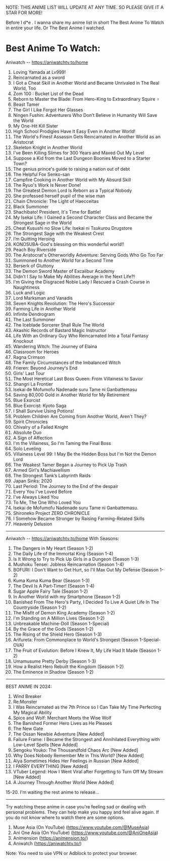 NOTE: THIS ANIME LIST WILL UPDATE AT ANY TIME. SO PLEASE GIVE IT A STAR FOR MORE!

Before I d*e . 
I wanna share my anime list in short The Best Anime To Watch in entire your life. Or The Best Anime I watched. 
# Best Anime To Watch: 

Aniwatch -- https://aniwatchtv.to/home
1. Loving Yamada at Lv999!
2. Reincarnated as a sword
3. I Got a Cheat Skill in Another World and Became Unrivaled in The Real World, Too
4. Zom 100 : Bucket List of the Dead
5. Reborn to Master the Blade: From Hero-King to Extraordinary Squire ♀
6. Beast Tamer
7. The Girl I Like Forgot Her Glasses
8. Ningen Fushin: Adventurers Who Don't Believe in Humanity Will Save the World
9. My One-Hit Kill Sister
10. High School Prodigies Have It Easy Even in Another World!
11. The World's Finest Assassin Gets Reincarnated in Another World as an Aristocrat
12. Skeleton Knight in Another World
13. I've Been Killing Slimes for 300 Years and Maxed Out My Level
14. Suppose a Kid from the Last Dungeon Boonies Moved to a Starter Town?
15. The genius prince's guide to raising a nation out of debt
16. The Helpful Fox Senko-san
17. Campfire Cooking in Another World with My Absurd Skill
18. The Ryuo's Work Is Never Done!
19. The Greatest Demon Lord Is Reborn as a Typical Nobody
20. She professed herself pupil of the wise man
21. Chain Chronicle: The Light of Haecceitas
22. Black Summoner
23. Shachibato! President, It's Time for Battle!
24. My Isekai Life: I Gained a Second Character Class and Became the Strongest Sage in the World
25. Cheat Kusushi no Slow Life: Isekai ni Tsukurou Drugstore
26. The Strongest Sage with the Weakest Crest
27. I’m Quitting Heroing
28. KONOSUBA-God's blessing on this wonderful world!!
29. Peach Boy Riverside
30. The Aristocrat's Otherworldly Adventure: Serving Gods Who Go Too Far
31. Summoned to Another World for a Second Time
32. Berserk of Gluttony
33. The Demon Sword Master of Excalibur Academy
34. Didn't I Say to Make My Abilities Average in the Next Life?!
35. I'm Giving the Disgraced Noble Lady I Rescued a Crash Course in Naughtiness
36. Luck and Logic
37. Lord Marksman and Vanadis
38. Seven Knights Revolution: The Hero's Successor
39. Farming Life in Another World
40. Infinite Dendrogram
41. The Last Summoner
42. The Iceblade Sorcerer Shall Rule The World
43. Akashic Records of Bastard Magic Instructor
44. Life With an Ordinary Guy Who Reincarnated Into a Total Fantasy Knockout
45. Wandering Witch: The Journey of Elaina
46. Classroom for Heroes
47. Ragna Crimson
48. The Family Circumstances of the Imbalanced Witch
49. Frieren: Beyond Journey's End 
50. Girls' Last Tour
51. The Most Heretical Last Boss Queen: From Villainess to Savior 
52. Shangri La Frontier
53. Isekai de Mofumofu Nadenade suru Tame ni Ganbattemasu
54. Saving 80,000 Gold in Another World for My Retirement
55. Blue Exorcist
56. Blue Exorcist: Kyoto Saga
57. I Shall Survive Using Potions!
58. Problem Children Are Coming from Another World, Aren't They?
59. Spirit Chronicles
60. Chivalry of a Failed Knight
61. Absolute Duo
62. A Sign of Affection
63. I'm the Villainess, So I'm Taming the Final Boss
64. Solo Leveling
65. Villainess Level 99: I May Be the Hidden Boss but I'm Not the Demon Lord
66. The Weakest Tamer Began a Journey to Pick Up Trash
67. Armed Girl's Machiavellism
68. The Strongest Tank’s Labyrinth Raids
69. Japan Sinks: 2020
70. Last Period: The Journey to the End of the despair
71. Every You I've Loved Before
72. I've Always Liked You
73. To Me, The One Who Loved You
74. Isekai de Mofumofu Nadenade suru Tame ni Ganbattemasu.
75. Shironeko Project ZERO CHRONICLE
76. I Somehow Became Stronger by Raising Farming-Related Skills
77. Heavenly Delusion

----------------------------------------------------
Aniwatch -- https://aniwatchtv.to/home
With Seasons: 
1. The Dangers in My Heart (Season 1-2)
2. The Daily Life of the Immortal King (Season 1-4)
3. Is It Wrong to Try to Pick Up Girls in a Dungeon (Season 1-3)
4. Mushoku Tensei: Jobless Reincarnation (Season 1-4)
5. BOFURI: I Don't Want to Get Hurt, so I'll Max Out My Defense (Season 1-2)
6. Kuma Kuma Kuma Bear (Season 1-3)
7. The Devil Is A Part-Timer! (Season 1-4)
8. Sugar Apple Fairy Tale (Season 1-2)
9. In Another World with my Smartphone (Season 1-2)
10. Banished From The Hero's Party, I Decided To Live A Quiet Life In The Countryside (Season 1-2)
11. The Misfit of Demon King Academy (Season 1-2)
12. I'm Standing on A Million Lives (Season 1-2)
13. Unbreakable Machine-Doll (Season 1-Special)
14. By the Grace of the Gods (Season 1-2)
15. The Rising of the Shield Hero (Season 1-3)
16. Arifureta: From Commonplace to World's Strongest (Season 1-Special-OVA)
17. The Fruit of Evolution: Before I Knew It, My Life Had It Made (Season 1-2)
18. Umamusume Pretty Derby (Season 1-3)
19. How a Realist Hero Rebuilt the Kingdom (Season 1-2)
20. The Eminence in Shadow (Season 1-2)
----------------------------------------------------

BEST ANIME IN 2024:
1. Wind Breaker
2. Re:Monster
3. I Was Reincarnated as the 7th Prince so I Can Take My Time Perfecting My Magical Ability
4. Spice and Wolf: Merchant Meets the Wise Wolf
5. The Banished Former Hero Lives as He Pleases
6. The New Gate
7. The Ossan Newbie Adventure [New Added]
8. Failure Frame: I Became the Strongest and Annihilated Everything with Low-Level Spells [New Added]
9. Sengoku Youko: The Thousandfold Chaos Arc [New Added]
10. Why Does Nobody Remember Me in This World? [New Added]
11. Alya Sometimes Hides Her Feelings in Russian [New Added]
12. I PARRY EVERYTHING [New Added]
13. VTuber Legend: How I Went Viral after Forgetting to Turn Off My Stream [New Added]
14. A Journey Through Another World [New Added]
    
15-20. I'm waiting the rest anime to release...


---
Try watching these anime in case you're feeling sad or dealing with personal problems. They can help make you happy and feel alive again.
If you do not know where to watch there are some options.
1. Muse Asia (On YouTube) (https://www.youtube.com/@MuseAsia)
2. Ani One Asia (On YouTube) (https://www.youtube.com/@AniOneAsia)
3. Animension (https://animension.to/)
4. Aniwatch (https://aniwatchtv.to/)

Note: You need to use VPN or Adblock to protect your browser.
